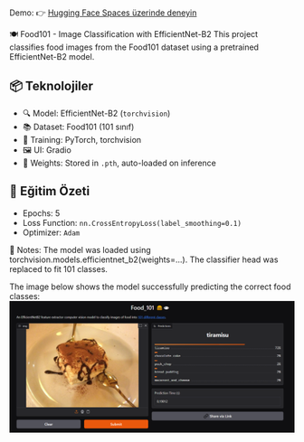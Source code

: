 Demo: 👉 [Hugging Face Spaces üzerinde deneyin](https://huggingface.co/spaces/dogukang/Food_101)

🍽️ Food101 - Image Classification with EfficientNet-B2
This project classifies food images from the Food101 dataset using a pretrained EfficientNet-B2 model.

## 📦 Teknolojiler
- 🔍 Model: EfficientNet-B2 (`torchvision`)
- 📚 Dataset: Food101 (101 sınıf)
- 🧠 Training: PyTorch, torchvision
- 🖼️ UI: Gradio
- 📁 Weights: Stored in `.pth`, auto-loaded on inference

## 🚀 Eğitim Özeti
- Epochs: 5
- Loss Function: `nn.CrossEntropyLoss(label_smoothing=0.1)`
- Optimizer: `Adam`

📌 Notes:
The model was loaded using torchvision.models.efficientnet_b2(weights=...).
The classifier head was replaced to fit 101 classes.

The image below shows the model successfully predicting the correct food classes:
![Sample Prediction](sample_prediction.PNG)
